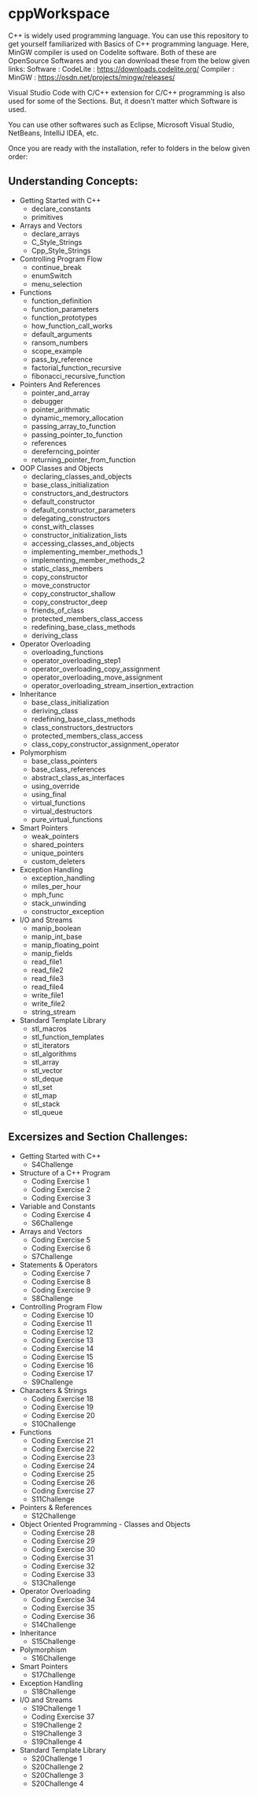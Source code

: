# cppWorkspace


C++ is widely used programming language.
You can use this repository to get yourself familiarized with Basics of C++ programming language.
Here, MinGW compiler is used on Codelite software.
Both of these are OpenSource Softwares and you can download these from the below given links:
Software : CodeLite : <https://downloads.codelite.org/>
Compiler : MinGW : <https://osdn.net/projects/mingw/releases/>

Visual Studio Code with C/C++ extension for C/C++ programming is also used for some of the Sections. But, it doesn't matter which Software is used.

You can use other softwares such as Eclipse, Microsoft Visual Studio, NetBeans, IntelliJ IDEA, etc.

Once you are ready with the installation, refer to folders in the below given order:

## Understanding Concepts:

- Getting Started with C++
  - declare_constants
  - primitives
- Arrays and Vectors
  - declare_arrays
  - C_Style_Strings
  - Cpp_Style_Strings
- Controlling Program Flow
  - continue_break
  - enumSwitch
  - menu_selection
- Functions
  - function_definition
  - function_parameters
  - function_prototypes
  - how_function_call_works
  - default_arguments
  - ransom_numbers
  - scope_example
  - pass_by_reference
  - factorial_function_recursive
  - fibonacci_recursive_function
- Pointers And References
  - pointer_and_array
  - debugger
  - pointer_arithmatic
  - dynamic_memory_allocation
  - passing_array_to_function
  - passing_pointer_to_function
  - references
  - dereferncing_pointer
  - returning_pointer_from_function
- OOP Classes and Objects
  - declaring_classes_and_objects
  - base_class_initialization
  - constructors_and_destructors
  - default_constructor
  - default_constructor_parameters
  - delegating_constructors
  - const_with_classes
  - constructor_initialization_lists
  - accessing_classes_and_objects
  - implementing_member_methods_1
  - implementing_member_methods_2
  - static_class_members
  - copy_constructor
  - move_constructor
  - copy_constructor_shallow
  - copy_constructor_deep
  - friends_of_class
  - protected_members_class_access
  - redefining_base_class_methods
  - deriving_class
- Operator Overloading
  - overloading_functions
  - operator_overloading_step1
  - operator_overloading_copy_assignment
  - operator_overloading_move_assignment
  - operator_overloading_stream_insertion_extraction
- Inheritance
  - base_class_initialization
  - deriving_class
  - redefining_base_class_methods
  - class_constructors_destructors
  - protected_members_class_access
  - class_copy_constructor_assignment_operator
- Polymorphism
  - base_class_pointers
  - base_class_references
  - abstract_class_as_interfaces
  - using_override
  - using_final
  - virtual_functions
  - virtual_destructors
  - pure_virtual_functions
- Smart Pointers
  - weak_pointers
  - shared_pointers
  - unique_pointers
  - custom_deleters
- Exception Handling
  - exception_handling
  - miles_per_hour
  - mph_func
  - stack_unwinding
  - constructor_exception
- I/O and Streams
  - manip_boolean
  - manip_int_base
  - manip_floating_point
  - manip_fields
  - read_file1
  - read_file2
  - read_file3
  - read_file4
  - write_file1
  - write_file2
  - string_stream
- Standard Template Library
  - stl_macros
  - stl_function_templates
  - stl_iterators
  - stl_algorithms
  - stl_array
  - stl_vector
  - stl_deque
  - stl_set
  - stl_map
  - stl_stack
  - stl_queue

## Excersizes and Section Challenges:

- Getting Started with C++
  - S4Challenge
- Structure of a C++ Program
  - Coding Exercise 1
  - Coding Exercise 2
  - Coding Exercise 3
- Variable and Constants
  - Coding Exercise 4
  - S6Challenge
- Arrays and Vectors
  - Coding Exercise 5
  - Coding Exercise 6
  - S7Challenge
- Statements & Operators
  - Coding Exercise 7
  - Coding Exercise 8
  - Coding Exercise 9
  - S8Challenge
- Controlling Program Flow
  - Coding Exercise 10
  - Coding Exercise 11
  - Coding Exercise 12
  - Coding Exercise 13
  - Coding Exercise 14
  - Coding Exercise 15
  - Coding Exercise 16
  - Coding Exercise 17
  - S9Challenge
- Characters & Strings
  - Coding Exercise 18
  - Coding Exercise 19
  - Coding Exercise 20
  - S10Challenge
- Functions
  - Coding Exercise 21
  - Coding Exercise 22
  - Coding Exercise 23
  - Coding Exercise 24
  - Coding Exercise 25
  - Coding Exercise 26
  - Coding Exercise 27
  - S11Challenge
- Pointers & References
  - S12Challenge
- Object Oriented Programming - Classes and Objects
  - Coding Exercise 28
  - Coding Exercise 29
  - Coding Exercise 30
  - Coding Exercise 31
  - Coding Exercise 32
  - Coding Exercise 33
  - S13Challenge
- Operator Overloading
  - Coding Exercise 34
  - Coding Exercise 35
  - Coding Exercise 36
  - S14Challenge
- Inheritance
  - S15Challenge
- Polymorphism
  - S16Challenge
- Smart Pointers
  - S17Challenge
- Exception Handling
  - S18Challenge
- I/O and Streams
  - S19Challenge 1
  - Coding Exercise 37
  - S19Challenge 2
  - S19Challenge 3
  - S19Challenge 4
- Standard Template Library
  - S20Challenge 1
  - S20Challenge 2
  - S20Challenge 3
  - S20Challenge 4

